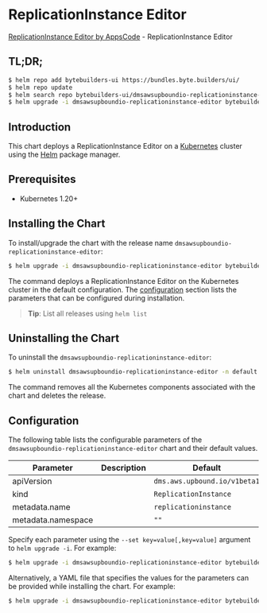 # ReplicationInstance Editor

[ReplicationInstance Editor by AppsCode](https://byte.builders) - ReplicationInstance Editor

## TL;DR;

```bash
$ helm repo add bytebuilders-ui https://bundles.byte.builders/ui/
$ helm repo update
$ helm search repo bytebuilders-ui/dmsawsupboundio-replicationinstance-editor --version=v0.4.18
$ helm upgrade -i dmsawsupboundio-replicationinstance-editor bytebuilders-ui/dmsawsupboundio-replicationinstance-editor -n default --create-namespace --version=v0.4.18
```

## Introduction

This chart deploys a ReplicationInstance Editor on a [Kubernetes](http://kubernetes.io) cluster using the [Helm](https://helm.sh) package manager.

## Prerequisites

- Kubernetes 1.20+

## Installing the Chart

To install/upgrade the chart with the release name `dmsawsupboundio-replicationinstance-editor`:

```bash
$ helm upgrade -i dmsawsupboundio-replicationinstance-editor bytebuilders-ui/dmsawsupboundio-replicationinstance-editor -n default --create-namespace --version=v0.4.18
```

The command deploys a ReplicationInstance Editor on the Kubernetes cluster in the default configuration. The [configuration](#configuration) section lists the parameters that can be configured during installation.

> **Tip**: List all releases using `helm list`

## Uninstalling the Chart

To uninstall the `dmsawsupboundio-replicationinstance-editor`:

```bash
$ helm uninstall dmsawsupboundio-replicationinstance-editor -n default
```

The command removes all the Kubernetes components associated with the chart and deletes the release.

## Configuration

The following table lists the configurable parameters of the `dmsawsupboundio-replicationinstance-editor` chart and their default values.

|     Parameter      | Description |                 Default                 |
|--------------------|-------------|-----------------------------------------|
| apiVersion         |             | <code>dms.aws.upbound.io/v1beta1</code> |
| kind               |             | <code>ReplicationInstance</code>        |
| metadata.name      |             | <code>replicationinstance</code>        |
| metadata.namespace |             | <code>""</code>                         |


Specify each parameter using the `--set key=value[,key=value]` argument to `helm upgrade -i`. For example:

```bash
$ helm upgrade -i dmsawsupboundio-replicationinstance-editor bytebuilders-ui/dmsawsupboundio-replicationinstance-editor -n default --create-namespace --version=v0.4.18 --set apiVersion=dms.aws.upbound.io/v1beta1
```

Alternatively, a YAML file that specifies the values for the parameters can be provided while
installing the chart. For example:

```bash
$ helm upgrade -i dmsawsupboundio-replicationinstance-editor bytebuilders-ui/dmsawsupboundio-replicationinstance-editor -n default --create-namespace --version=v0.4.18 --values values.yaml
```
